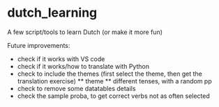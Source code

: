 # dutch_learning
A few script/tools to learn Dutch (or make it more fun)

Future improvements:
* check if it works with VS code
* check if it works/how to translate with Python
* check to include the themes (first select the theme, then get the translation exercise)
  ** theme
  ** different tenses, with a random pp
* check to remove some datatables details
* check the sample proba, to get correct verbs not as often selected
